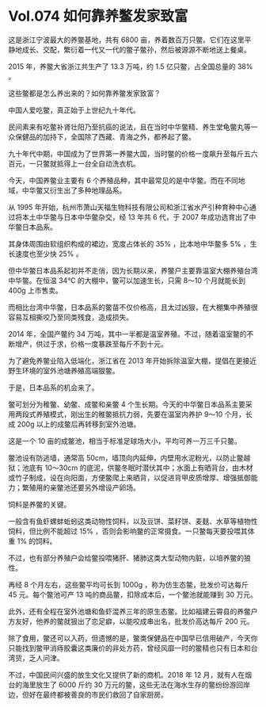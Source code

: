 # Vol.074 如何靠养鳖发家致富

这是浙江宁波最大的养鳖基地，共有 6800 亩，养着数百万只鳖。它们在这里平静地成长、交配，繁衍着一代又一代的鳖子鳖孙，然后被源源不断地送上餐桌。

2015 年，养鳖大省浙江共生产了 13.3 万吨，约 1.5 亿只鳖，占全国总量的 38% 。

这些鳖都是怎么养出来的？如何靠养鳖发家致富？

中国人爱吃鳖，真正始于上世纪九十年代。

民间素来有吃鳖补肾壮阳乃至抗癌的说法，且在当时中华鳖精、养生堂龟鳖丸等一众保健品的加持下，全国除了西藏、青海之外，都养起了鳖。

九十年代中期，中国成为了世界第一养鳖大国，当时鳖的价格一度飙升至每斤五六百元，一只鳖就抵得上一台全自动洗衣机。

今天，中国养鳖业主要有 6 个养殖品种，其中最常见的是中华鳖。而在不同地域，中华鳖又衍生出了多种地理品系。

从 1995 年开始，杭州市萧山天福生物科技有限公司和浙江省水产引种育种中心通过将本土中华鳖与日本中华鳖杂交，经 13 年共 6 代，于 2007 年成功选育出了中华鳖日本品系。

其身体周围由软组织构成的裙边，宽度占体长的 35% ，比本地中华鳖多 5% ，生长速度也至少快 25% 。

但中华鳖日本品系起初并不走俏，因为长期以来，养鳖户主要靠温室大棚养殖台湾中华鳖。在恒温 34℃ 的大棚中，鳖可以加速生长，只需 8～10 个月就能长到 400g 上市售卖。

而相比台湾中华鳖，日本品系的鳖苗不仅价格高，且太过凶狠，在大棚集中养殖很容易互相撕咬乃至同类残食，造成损失。

2014 年，全国产鳖约 34 万吨，其中一半都是温室养殖。不过，随着温室鳖的不断增产，供过于求，价格一度暴跌至每斤不到十元。

为了避免养鳖业陷入低端化，浙江省在 2013 年开始拆除温室大棚，提倡在更接近野生环境的室外池塘养殖高端狠鳖。

于是，日本品系的机会来了。

鳖可划分为稚鳖、幼鳖、成鳖和亲鳖 4 个生长期。今天的中华鳖日本品系主要采用两段式养殖模式，刚出生的稚鳖抵抗力弱，先要在温室内养护 9～10 个月，长成 200g 以上的成鳖后再转移到室外池塘。

这是一个 10 亩的成鳖池，相当于标准足球场大小，平均可养一万三千只鳖。

鳖池设有防逃墙，通常高 50cm，墙顶向内延伸，内壁用水泥粉光，以防止鳖越狱；池底有 10～30cm 的底泥，供鳖冬眠时潜伏其中；水面上有晒背台，由木材或竹子制成，设在向阳面，方便鳖爬上来晒背，以促进背甲皮质增厚、增强抵御能力；繁殖用的亲鳖池还要另外增设产卵场。

饲料是养鳖的关键。

一般含有鱼虾螺蚌蚯蚓这类动物性饲料，以及豆饼、菜籽饼、麦麸、水草等植物性饲料，但比例不能超过 15% ，否则会影响鳖的正常摄食。一只鳖每天要投喂其体重 1% 的饲料。

不过，也有部分养殖户会给鳖投喂猪肝、猪肺这类大型动物内脏，以培养鳖的狼性。

再经 8 个月左右，这些鳖平均可长到 1000g ，称为仿生态鳖，批发价可达每斤 45 元。每个鳖池可产 13 吨的商品鳖，扣除成本后，一个鳖池就能赚到 30 万元。

此外，还有全程在室外池塘和鱼虾混养三年的原生态鳖。比如福建云霄县的养鳖户方友好，他养的鳖就狠出了恋足癖，以能咬成串出名，批发价高达每斤 200 元。

除了食用，鳖还可以入药，但遗憾的是，鳖类保健品在中国早已信用破产，今天你只能找到鳖甲消痔胶囊这类廉价的非处方药，曾经风靡一时的鳖精也只有日本和台湾货，乏人问津。

不过，中国民间兴盛的放生文化又提供了新的商机。2018 年 12 月，就有人在烟台的海里放生了 6000 斤约 30 万元的鳖，这些无法在海水生存的鳖纷纷游回岸边，但好在最终都被善良的市民们救回了自家厨房。
